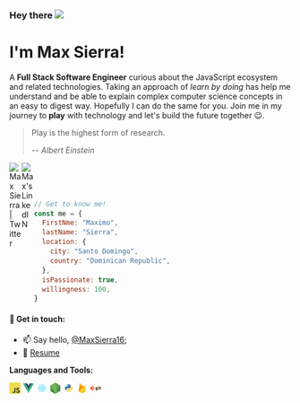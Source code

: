 <!--
**MaxIntellisys/MaxIntellisys** is a ✨ _special_ ✨ repository because its `README.md` (this file) appears on your GitHub profile.

Here are some ideas to get you started:

- 🔭 I’m currently working on ...
- 🌱 I’m currently learning ...
- 👯 I’m looking to collaborate on ...
- 🤔 I’m looking for help with ...
- 💬 Ask me about ...
- 📫 How to reach me: ...
- 😄 Pronouns: ...
- ⚡ Fun fact: ...
-->

### Hey there <img src="https://media.giphy.com/media/hvRJCLFzcasrR4ia7z/giphy.gif" width="25px">
# I'm Max Sierra!
A **Full Stack Software Engineer** curious about the JavaScript ecosystem and related technologies. 
Taking an approach of _learn by doing_ has help me understand and be able to explain complex computer science
concepts in an easy to digest way. Hopefully I can do the same for you. Join me in my journey to **play** with
technology and let's build the future together 😉.
<br />

> Play is the highest form of research.
> 
> -- <cite>Albert Einstein</cite>

<div>
  <a href="https://twitter.com/maxsierra16">
    <img align="left" alt="Max Sierra | Twitter" width="22px" src="https://raw.githubusercontent.com/peterthehan/peterthehan/master/assets/twitter.svg" />
  </a>
  <a href="https://www.linkedin.com/in/maximo-sierra/">
    <img align="left" alt="Max's LinkedIN" width="22px" src="https://raw.githubusercontent.com/peterthehan/peterthehan/master/assets/linkedin.svg" />
  </a>
<div/>
<br/><br/>

```javascript

// Get to know me!
const me = {
  FirstNme: "Maximo",
  lastName: "Sierra",
  location: {
    city: "Santo Domingo",
    country: "Dominican Republic",
  },
  isPassionate: true,
  willingness: 100,
}

```
  
#### 💬 Get in touch:
- 📫 Say hello, [@MaxSierra16](https://twitter.com/maxsierra16);
- 📝 [Resume](https://docs.google.com/document/d/17JA9RHuYRC-CZG_JSvftsBUdvd9WDUlD7ZmrbWeOeQw/edit#heading=h.tqz13uvfsepo)

**Languages and Tools:**  

<code><img height="20" src="https://raw.githubusercontent.com/github/explore/80688e429a7d4ef2fca1e82350fe8e3517d3494d/topics/javascript/javascript.png"></code>
<code><img height="20" src="https://raw.githubusercontent.com/github/explore/80688e429a7d4ef2fca1e82350fe8e3517d3494d/topics/vue/vue.png"></code>
<code><img height="20" src="https://raw.githubusercontent.com/github/explore/80688e429a7d4ef2fca1e82350fe8e3517d3494d/topics/react/react.png"></code>
<code><img height="20" src="https://raw.githubusercontent.com/github/explore/80688e429a7d4ef2fca1e82350fe8e3517d3494d/topics/nodejs/nodejs.png"></code>
<code><img height="20" src="https://raw.githubusercontent.com/github/explore/80688e429a7d4ef2fca1e82350fe8e3517d3494d/topics/python/python.png"></code>
<code><img height="20" src="https://raw.githubusercontent.com/github/explore/80688e429a7d4ef2fca1e82350fe8e3517d3494d/topics/firebase/firebase.png"></code>
<code><img height="20" src="https://raw.githubusercontent.com/github/explore/80688e429a7d4ef2fca1e82350fe8e3517d3494d/topics/git/git.png"></code>
